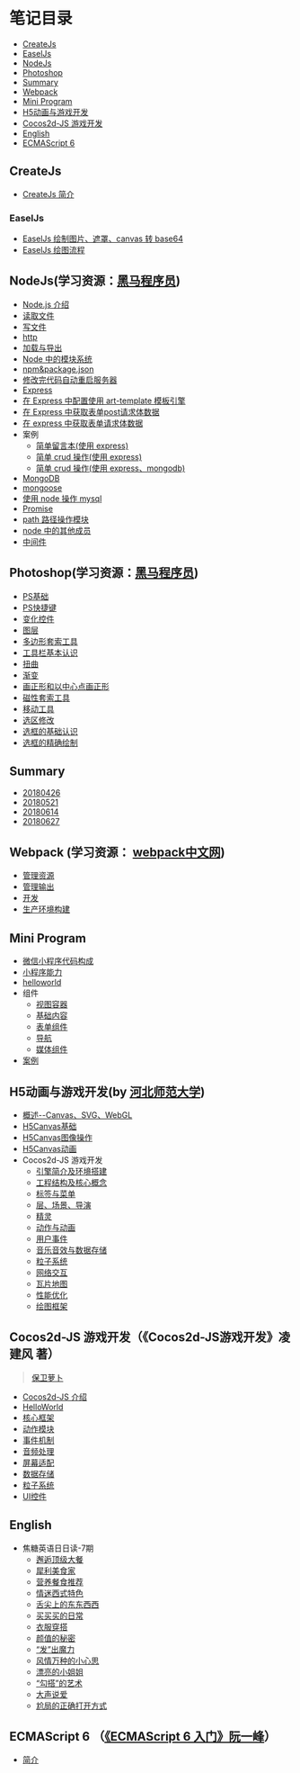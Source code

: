 # 笔记目录

- <a href="#1">CreateJs</a>
- <a href="#2">EaselJs</a>
- <a href="#3">NodeJs</a>
- <a href="#4">Photoshop</a>
- <a href="#5">Summary</a>
- <a href="#6">Webpack </a>
- <a href="#7">Mini Program</a>
- <a href="#8">H5动画与游戏开发</a>
- <a href="#9">Cocos2d-JS 游戏开发</a>
- <a href="#10">English</a>
- <a href="#11">ECMAScript 6</a>

## <a name="1">CreateJs</a>

* [CreateJs 简介](https://github.com/hewq/NOTE/blob/master/CreateJs/CreateJs%E7%AE%80%E4%BB%8B.md)
### <a name="2">EaselJs</a>

* [EaselJs 绘制图片、遮罩、canvas 转 base64](https://github.com/hewq/NOTE/blob/master/CreateJs/EaselJs/EaselJs%E7%BB%98%E5%88%B6%E5%9B%BE%E7%89%87%EF%BC%8C%E9%81%AE%E7%BD%A9%EF%BC%8Ccanvas%E8%BD%ACbase64.md#easeljs%E7%BB%98%E5%88%B6%E5%9B%BE%E7%89%87%E9%81%AE%E7%BD%A9canvas%E8%BD%ACbase64)
* [EaselJs 绘图流程](https://github.com/hewq/NOTE/blob/master/CreateJs/EaselJs/EaselJs%E7%BB%98%E5%9B%BE%E5%9F%BA%E7%A1%80.md)
## <a name="3">NodeJs</a>(学习资源：[黑马程序员](itheima.com))

* [Node.js 介绍](https://github.com/hewq/NOTE/blob/master/nodejs/nodejs%E4%BB%8B%E7%BB%8D.md)
* [读取文件](https://github.com/hewq/NOTE/blob/master/nodejs/%E8%AF%BB%E5%8F%96%E6%96%87%E4%BB%B6.md)
* [写文件](https://github.com/hewq/NOTE/blob/master/nodejs/%20%E5%86%99%E6%96%87%E4%BB%B6.md)
* [http](https://github.com/hewq/NOTE/blob/master/nodejs/http.md)
* [加载与导出](https://github.com/hewq/NOTE/blob/master/nodejs/%E5%8A%A0%E8%BD%BD%E4%B8%8E%E5%AF%BC%E5%87%BA.md)
* [Node 中的模块系统](https://github.com/hewq/NOTE/blob/master/nodejs/Node%E4%B8%AD%E7%9A%84%E6%A8%A1%E5%9D%97%E7%B3%BB%E7%BB%9F.md)
* [npm&package.json](https://github.com/hewq/NOTE/blob/master/nodejs/npm%26package.json.md)
* [修改完代码自动重启服务器](https://github.com/hewq/NOTE/blob/master/nodejs/%E4%BF%AE%E6%94%B9%E5%AE%8C%E4%BB%A3%E7%A0%81%E8%87%AA%E5%8A%A8%E9%87%8D%E5%90%AF.md)
* [Express](https://github.com/hewq/NOTE/blob/master/nodejs/Express.md)
* [在 Express 中配置使用 art-template 模板引擎](https://github.com/hewq/NOTE/blob/master/nodejs/%E5%9C%A8express%E4%B8%AD%E9%85%8D%E7%BD%AE%E4%BD%BF%E7%94%A8art-template%E6%A8%A1%E6%9D%BF%E5%BC%95%E6%93%8E.md)
* [在 Express 中获取表单post请求体数据](https://github.com/hewq/NOTE/blob/master/nodejs/%E5%9C%A8Express%E4%B8%AD%E8%8E%B7%E5%8F%96%E8%A1%A8%E5%8D%95POST%E8%AF%B7%E6%B1%82%E4%BD%93%E6%95%B0%E6%8D%AE.md)
* [在 express 中获取表单请求体数据](https://github.com/hewq/NOTE/blob/master/nodejs/%E5%9C%A8express%E4%B8%AD%E8%8E%B7%E5%8F%96%E8%A1%A8%E5%8D%95get%E8%AF%B7%E6%B1%82%E4%BD%93%E6%95%B0%E6%8D%AE.md)
* 案例
  * [简单留言本(使用 express)](https://github.com/hewq/Front-end/tree/master/JavaScript/nodeJS/_2018/feedback-express)
  * [简单 crud 操作(使用 express)](https://github.com/hewq/Front-end/tree/master/apps/JavaScript/nodeJS/_2018/crud-express)
  * [简单 crud 操作(使用 express、mongodb)](https://github.com/hewq/Front-end/tree/master/apps/JavaScript/nodeJS/_2018/crud-express-mongodb)
* [MongoDB](https://github.com/hewq/NOTE/blob/master/nodejs/MongoDB.md)
* [mongoose](https://github.com/hewq/NOTE/blob/master/nodejs/mongoose.md)
* [使用 node 操作 mysql](https://github.com/hewq/NOTE/blob/master/nodejs/%E4%BD%BF%E7%94%A8node%E6%93%8D%E4%BD%9Cmysql.md)
* [Promise](https://github.com/hewq/NOTE/blob/master/nodejs/Promise.md)
* [path 路径操作模块](https://github.com/hewq/NOTE/blob/master/nodejs/path%E8%B7%AF%E5%BE%84%E6%93%8D%E4%BD%9C%E6%A8%A1%E5%9D%97.md)
* [node 中的其他成员](https://github.com/hewq/NOTE/blob/master/nodejs/node%E4%B8%AD%E7%9A%84%E5%85%B6%E4%BB%96%E6%88%90%E5%91%98.md)
* [中间件](https://github.com/hewq/NOTE/blob/master/nodejs/%E4%B8%AD%E9%97%B4%E4%BB%B6.md)

## <a name="4">Photoshop</a>(学习资源：[黑马程序员](itheima.com))

* [PS基础](https://github.com/hewq/NOTE/blob/master/Photoshop/PS%E5%9F%BA%E7%A1%80.md)
* [PS快捷键](https://github.com/hewq/NOTE/blob/master/Photoshop/PS%E5%BF%AB%E6%8D%B7%E9%94%AE.md)
* [变化控件](https://github.com/hewq/NOTE/blob/master/Photoshop/%E5%8F%98%E5%8C%96%E6%8E%A7%E4%BB%B6.md)
* [图层](https://github.com/hewq/NOTE/blob/master/Photoshop/%E5%9B%BE%E5%B1%82.md)
* [多边形套索工具](https://github.com/hewq/NOTE/blob/master/Photoshop/%E5%A4%9A%E5%8F%98%E5%BD%A2%E5%A5%97%E7%B4%A2%E5%B7%A5%E5%85%B7.md)
* [工具栏基本认识](https://github.com/hewq/NOTE/blob/master/Photoshop/%E5%B7%A5%E5%85%B7%E6%A0%8F%E5%9F%BA%E6%9C%AC%E8%AE%A4%E8%AF%86.md)
* [扭曲](https://github.com/hewq/NOTE/blob/master/Photoshop/%E6%89%AD%E6%9B%B2.md)
* [渐变](https://github.com/hewq/NOTE/blob/master/Photoshop/%E6%B8%90%E5%8F%98.md)
* [画正形和以中心点画正形](https://github.com/hewq/NOTE/blob/master/Photoshop/%E7%94%BB%E6%AD%A3%E5%BD%A2%E5%92%8C%E4%BB%A5%E4%B8%AD%E5%BF%83%E7%82%B9%E7%94%BB%E6%AD%A3%E5%BD%A2.md)
* [磁性套索工具](https://github.com/hewq/NOTE/blob/master/Photoshop/%E7%A3%81%E6%80%A7%E5%A5%97%E7%B4%A2%E5%B7%A5%E5%85%B7.md)
* [移动工具](https://github.com/hewq/NOTE/blob/master/Photoshop/%E7%A7%BB%E5%8A%A8%E5%B7%A5%E5%85%B7.md)
* [选区修改](https://github.com/hewq/NOTE/blob/master/Photoshop/%E9%80%89%E5%8C%BA%E4%BF%AE%E6%94%B9.md)
* [选框的基础认识](https://github.com/hewq/NOTE/blob/master/Photoshop/%E9%80%89%E6%A1%86%E7%9A%84%E5%9F%BA%E7%A1%80%E8%AE%A4%E8%AF%86.md)
* [选框的精确绘制](https://github.com/hewq/NOTE/blob/master/Photoshop/%E9%80%89%E6%A1%86%E7%9A%84%E7%B2%BE%E7%A1%AE%E7%BB%98%E5%88%B6.md)

## <a name="5">Summary</a>

* [20180426](https://github.com/hewq/NOTE/blob/master/summary/20180426.md)
* [20180521](https://github.com/hewq/NOTE/blob/master/summary/20180521.md)
* [20180614](https://github.com/hewq/NOTE/blob/master/summary/20180614.md)
* [20180627](https://github.com/hewq/NOTE/blob/master/summary/20180627.md)

## <a name="6">Webpack </a>(学习资源： [webpack中文网](https://www.webpackjs.com/))

* [管理资源](https://github.com/hewq/NOTE/blob/master/webpack/%E7%AE%A1%E7%90%86%E8%B5%84%E6%BA%90.md)
* [管理输出](https://github.com/hewq/NOTE/blob/master/webpack/%E7%AE%A1%E7%90%86%E8%BE%93%E5%87%BA.md)
* [ 开发](https://github.com/hewq/NOTE/blob/master/webpack/%E5%BC%80%E5%8F%91.md)
* [生产环境构建](https://github.com/hewq/NOTE/blob/master/webpack/%E7%94%9F%E4%BA%A7%E7%8E%AF%E5%A2%83%E6%9E%84%E5%BB%BA.md)

## <a name="7">Mini Program</a>

- [微信小程序代码构成](https://github.com/hewq/NOTE/blob/master/miniprograms/%E5%BE%AE%E4%BF%A1%E5%B0%8F%E7%A8%8B%E5%BA%8F%E4%BB%A3%E7%A0%81%E6%9E%84%E6%88%90.md)
- [小程序能力](https://github.com/hewq/NOTE/blob/master/miniprograms/%E5%B0%8F%E7%A8%8B%E5%BA%8F%E8%83%BD%E5%8A%9B.md)
- [helloworld](https://github.com/hewq/NOTE/blob/master/miniprograms/helloworld.md)
- 组件
  - [视图容器](https://github.com/hewq/NOTE/blob/master/miniprograms/%E8%A7%86%E5%9B%BE%E5%AE%B9%E5%99%A8.md)
  - [基础内容](https://github.com/hewq/NOTE/blob/master/miniprograms/%E5%9F%BA%E7%A1%80%E5%86%85%E5%AE%B9.md)
  - [表单组件](https://github.com/hewq/NOTE/blob/master/miniprograms/%E8%A1%A8%E5%8D%95%E7%BB%84%E4%BB%B6.md)
  - [导航](https://github.com/hewq/NOTE/blob/master/miniprograms/%E5%AF%BC%E8%88%AA.md)
  - [媒体组件](https://github.com/hewq/NOTE/blob/master/miniprograms/%E5%AA%92%E4%BD%93%E7%BB%84%E4%BB%B6.md)
- [案例](https://github.com/hewq/NOTE/blob/master/miniprograms/%E6%A1%88%E4%BE%8B.md)

## <a name="8">H5动画与游戏开发</a>(by [河北师范大学](https://github.com/edu2act/course-H5-Animation-and-Game-Development))

- [概述--Canvas、SVG、WebGL](https://github.com/hewq/NOTE/blob/master/H5%E5%8A%A8%E7%94%BB%E4%B8%8E%E6%B8%B8%E6%88%8F%E5%BC%80%E5%8F%91/%E6%A6%82%E8%BF%B0--Canvas%E3%80%81SVG%E3%80%81WebGL.md)
- [H5Canvas基础](https://github.com/hewq/NOTE/blob/master/H5%E5%8A%A8%E7%94%BB%E4%B8%8E%E6%B8%B8%E6%88%8F%E5%BC%80%E5%8F%91/H5Canvas%E5%9F%BA%E7%A1%80.md)
- [H5Canvas图像操作](https://github.com/hewq/NOTE/blob/master/H5%E5%8A%A8%E7%94%BB%E4%B8%8E%E6%B8%B8%E6%88%8F%E5%BC%80%E5%8F%91/H5Canvas%E5%9B%BE%E5%83%8F%E6%93%8D%E4%BD%9C.md)
- [H5Canvas动画](https://github.com/hewq/NOTE/blob/master/H5%E5%8A%A8%E7%94%BB%E4%B8%8E%E6%B8%B8%E6%88%8F%E5%BC%80%E5%8F%91/H5Canvas%E5%8A%A8%E7%94%BB.md)
- Cocos2d-JS 游戏开发
  - [引擎简介及环境搭建](https://github.com/hewq/NOTE/blob/master/H5%E5%8A%A8%E7%94%BB%E4%B8%8E%E6%B8%B8%E6%88%8F%E5%BC%80%E5%8F%91/Cocos2d-JS%E6%B8%B8%E6%88%8F%E5%BC%80%E5%8F%91/%E5%BC%95%E6%93%8E%E7%AE%80%E4%BB%8B%E5%8F%8A%E7%8E%AF%E5%A2%83%E6%90%AD%E5%BB%BA.md)
  - [工程结构及核心概念](https://github.com/hewq/NOTE/blob/master/H5%E5%8A%A8%E7%94%BB%E4%B8%8E%E6%B8%B8%E6%88%8F%E5%BC%80%E5%8F%91/Cocos2d-JS%E6%B8%B8%E6%88%8F%E5%BC%80%E5%8F%91/%E5%B7%A5%E7%A8%8B%E7%BB%93%E6%9E%84%E5%8F%8A%E6%A0%B8%E5%BF%83%E6%A6%82%E5%BF%B5.md)
  - [标签与菜单](https://github.com/hewq/NOTE/blob/master/H5%E5%8A%A8%E7%94%BB%E4%B8%8E%E6%B8%B8%E6%88%8F%E5%BC%80%E5%8F%91/Cocos2d-JS%E6%B8%B8%E6%88%8F%E5%BC%80%E5%8F%91/%E6%A0%87%E7%AD%BE%E4%B8%8E%E8%8F%9C%E5%8D%95.md)
  - [层、场景、导演](https://github.com/hewq/NOTE/blob/master/H5%E5%8A%A8%E7%94%BB%E4%B8%8E%E6%B8%B8%E6%88%8F%E5%BC%80%E5%8F%91/Cocos2d-JS%E6%B8%B8%E6%88%8F%E5%BC%80%E5%8F%91/%E5%B1%82%E3%80%81%E5%9C%BA%E6%99%AF%E3%80%81%E5%AF%BC%E6%BC%94.md)
  - [精灵](https://github.com/hewq/NOTE/blob/master/H5%E5%8A%A8%E7%94%BB%E4%B8%8E%E6%B8%B8%E6%88%8F%E5%BC%80%E5%8F%91/Cocos2d-JS%E6%B8%B8%E6%88%8F%E5%BC%80%E5%8F%91/%E7%B2%BE%E7%81%B5.md)
  - [动作与动画](https://github.com/hewq/NOTE/blob/master/H5%E5%8A%A8%E7%94%BB%E4%B8%8E%E6%B8%B8%E6%88%8F%E5%BC%80%E5%8F%91/Cocos2d-JS%E6%B8%B8%E6%88%8F%E5%BC%80%E5%8F%91/%E5%8A%A8%E4%BD%9C%E4%B8%8E%E5%8A%A8%E7%94%BB.md)
  - [用户事件](https://github.com/hewq/NOTE/blob/master/H5%E5%8A%A8%E7%94%BB%E4%B8%8E%E6%B8%B8%E6%88%8F%E5%BC%80%E5%8F%91/Cocos2d-JS%E6%B8%B8%E6%88%8F%E5%BC%80%E5%8F%91/%E7%94%A8%E6%88%B7%E4%BA%8B%E4%BB%B6.md)
  - [音乐音效与数据存储](https://github.com/hewq/NOTE/blob/master/H5%E5%8A%A8%E7%94%BB%E4%B8%8E%E6%B8%B8%E6%88%8F%E5%BC%80%E5%8F%91/Cocos2d-JS%E6%B8%B8%E6%88%8F%E5%BC%80%E5%8F%91/%E9%9F%B3%E4%B9%90%E9%9F%B3%E6%95%88%E4%B8%8E%E6%95%B0%E6%8D%AE%E5%AD%98%E5%82%A8.md)
  - [粒子系统](https://github.com/hewq/NOTE/blob/master/H5%E5%8A%A8%E7%94%BB%E4%B8%8E%E6%B8%B8%E6%88%8F%E5%BC%80%E5%8F%91/Cocos2d-JS%E6%B8%B8%E6%88%8F%E5%BC%80%E5%8F%91/%E7%B2%92%E5%AD%90%E7%B3%BB%E7%BB%9F.md)
  - [网络交互](https://github.com/hewq/NOTE/blob/master/H5%E5%8A%A8%E7%94%BB%E4%B8%8E%E6%B8%B8%E6%88%8F%E5%BC%80%E5%8F%91/Cocos2d-JS%E6%B8%B8%E6%88%8F%E5%BC%80%E5%8F%91/%E7%BD%91%E7%BB%9C%E4%BA%A4%E4%BA%92.md)
  - [瓦片地图](https://github.com/hewq/NOTE/blob/master/H5%E5%8A%A8%E7%94%BB%E4%B8%8E%E6%B8%B8%E6%88%8F%E5%BC%80%E5%8F%91/Cocos2d-JS%E6%B8%B8%E6%88%8F%E5%BC%80%E5%8F%91/%E7%93%A6%E7%89%87%E5%9C%B0%E5%9B%BE%EF%BC%88TiledMap%EF%BC%89.md)
  - [性能优化](https://github.com/hewq/NOTE/blob/master/H5%E5%8A%A8%E7%94%BB%E4%B8%8E%E6%B8%B8%E6%88%8F%E5%BC%80%E5%8F%91/Cocos2d-JS%E6%B8%B8%E6%88%8F%E5%BC%80%E5%8F%91/%E6%80%A7%E8%83%BD%E4%BC%98%E5%8C%96.md)
  - [绘图框架](https://github.com/hewq/NOTE/blob/master/H5%E5%8A%A8%E7%94%BB%E4%B8%8E%E6%B8%B8%E6%88%8F%E5%BC%80%E5%8F%91/Cocos2d-JS%E6%B8%B8%E6%88%8F%E5%BC%80%E5%8F%91/%E7%BB%98%E5%9B%BE%E6%A1%86%E6%9E%B6.md)

## <a name="9">Cocos2d-JS 游戏开发</a>（《Cocos2d-JS游戏开发》凌建风 著）

> [保卫萝卜](https://github.com/hewq/Cocos2d-JS/tree/master/Carrot)

- [Cocos2d-JS 介绍](https://github.com/hewq/NOTE/blob/master/Cocos2d-JS%E6%B8%B8%E6%88%8F%E5%BC%80%E5%8F%91/Cocos2d-JS%E4%BB%8B%E7%BB%8D.md)
- [HelloWorld](https://github.com/hewq/NOTE/blob/master/Cocos2d-JS%E6%B8%B8%E6%88%8F%E5%BC%80%E5%8F%91/HelloWorld.md)
- [核心框架](https://github.com/hewq/NOTE/blob/master/Cocos2d-JS%E6%B8%B8%E6%88%8F%E5%BC%80%E5%8F%91/%E6%A0%B8%E5%BF%83%E6%A1%86%E6%9E%B6.md)
- [动作模块](https://github.com/hewq/NOTE/blob/master/Cocos2d-JS%E6%B8%B8%E6%88%8F%E5%BC%80%E5%8F%91/%E5%8A%A8%E4%BD%9C%E6%A8%A1%E5%9D%97.md)
- [事件机制](https://github.com/hewq/NOTE/blob/master/Cocos2d-JS%E6%B8%B8%E6%88%8F%E5%BC%80%E5%8F%91/%E4%BA%8B%E4%BB%B6%E6%9C%BA%E5%88%B6.md)
- [音频处理](https://github.com/hewq/NOTE/blob/master/Cocos2d-JS%E6%B8%B8%E6%88%8F%E5%BC%80%E5%8F%91/%E9%9F%B3%E9%A2%91%E5%A4%84%E7%90%86.md)
- [屏幕适配](https://github.com/hewq/NOTE/blob/master/Cocos2d-JS%E6%B8%B8%E6%88%8F%E5%BC%80%E5%8F%91/%E5%B1%8F%E5%B9%95%E9%80%82%E9%85%8D.md)
- [数据存储](https://github.com/hewq/NOTE/blob/master/Cocos2d-JS%E6%B8%B8%E6%88%8F%E5%BC%80%E5%8F%91/%E6%95%B0%E6%8D%AE%E5%AD%98%E5%82%A8.md)
- [粒子系统](https://github.com/hewq/NOTE/blob/master/Cocos2d-JS%E6%B8%B8%E6%88%8F%E5%BC%80%E5%8F%91/%E7%B2%92%E5%AD%90%E7%B3%BB%E7%BB%9F.md)
- [UI控件](https://github.com/hewq/NOTE/blob/master/Cocos2d-JS%E6%B8%B8%E6%88%8F%E5%BC%80%E5%8F%91/UI%E6%8E%A7%E4%BB%B6.md)

## <a name="10">English</a>

- 焦糖英语日日读-7期
  - [邂逅顶级大餐](https://github.com/hewq/NOTE/blob/master/English/%E7%84%A6%E7%B3%96%E8%8B%B1%E8%AF%AD%E6%97%A5%E6%97%A5%E8%AF%BB-7%E6%9C%9F/20180515.md)
  - [犀利美食家](https://github.com/hewq/NOTE/blob/master/English/%E7%84%A6%E7%B3%96%E8%8B%B1%E8%AF%AD%E6%97%A5%E6%97%A5%E8%AF%BB-7%E6%9C%9F/20180516.md)
  - [营养餐食推荐](https://github.com/hewq/NOTE/blob/master/English/%E7%84%A6%E7%B3%96%E8%8B%B1%E8%AF%AD%E6%97%A5%E6%97%A5%E8%AF%BB-7%E6%9C%9F/20180517.md)
  - [情迷西式特色](https://github.com/hewq/NOTE/blob/master/English/%E7%84%A6%E7%B3%96%E8%8B%B1%E8%AF%AD%E6%97%A5%E6%97%A5%E8%AF%BB-7%E6%9C%9F/20180518.md)
  - [舌尖上的东东西西](https://github.com/hewq/NOTE/blob/master/English/%E7%84%A6%E7%B3%96%E8%8B%B1%E8%AF%AD%E6%97%A5%E6%97%A5%E8%AF%BB-7%E6%9C%9F/20180519.md)
  - [买买买的日常](https://github.com/hewq/NOTE/blob/master/English/%E7%84%A6%E7%B3%96%E8%8B%B1%E8%AF%AD%E6%97%A5%E6%97%A5%E8%AF%BB-7%E6%9C%9F/20180521.md)
  - [衣服穿搭](https://github.com/hewq/NOTE/blob/master/English/%E7%84%A6%E7%B3%96%E8%8B%B1%E8%AF%AD%E6%97%A5%E6%97%A5%E8%AF%BB-7%E6%9C%9F/20180522.md)
  - [颜值的秘密](https://github.com/hewq/NOTE/blob/master/English/%E7%84%A6%E7%B3%96%E8%8B%B1%E8%AF%AD%E6%97%A5%E6%97%A5%E8%AF%BB-7%E6%9C%9F/20180523.md)
  - [“发”出魔力](https://github.com/hewq/NOTE/blob/master/English/%E7%84%A6%E7%B3%96%E8%8B%B1%E8%AF%AD%E6%97%A5%E6%97%A5%E8%AF%BB-7%E6%9C%9F/20180524.md)
  - [风情万种的小心思](https://github.com/hewq/NOTE/blob/master/English/%E7%84%A6%E7%B3%96%E8%8B%B1%E8%AF%AD%E6%97%A5%E6%97%A5%E8%AF%BB-7%E6%9C%9F/20180525.md)
  - [漂亮的小姐姐](https://github.com/hewq/NOTE/blob/master/English/%E7%84%A6%E7%B3%96%E8%8B%B1%E8%AF%AD%E6%97%A5%E6%97%A5%E8%AF%BB-7%E6%9C%9F/20180526.md)
  - [“勾搭”的艺术](https://github.com/hewq/NOTE/blob/master/English/%E7%84%A6%E7%B3%96%E8%8B%B1%E8%AF%AD%E6%97%A5%E6%97%A5%E8%AF%BB-7%E6%9C%9F/20180528.md)
  - [大声说爱](https://github.com/hewq/NOTE/blob/master/English/%E7%84%A6%E7%B3%96%E8%8B%B1%E8%AF%AD%E6%97%A5%E6%97%A5%E8%AF%BB-7%E6%9C%9F/20180529.md)
  - [尬局的正确打开方式](https://github.com/hewq/NOTE/blob/master/English/%E7%84%A6%E7%B3%96%E8%8B%B1%E8%AF%AD%E6%97%A5%E6%97%A5%E8%AF%BB-7%E6%9C%9F/20180530.md)

## <a name="11">ECMAScript 6 </a>（[《ECMAScript 6 入门》阮一峰](http://es6.ruanyifeng.com/#README)）

- [简介](https://github.com/hewq/NOTE/blob/master/ECMAScript6/%E7%AE%80%E4%BB%8B.md)

  



